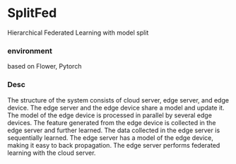 # SplitFed
Hierarchical Federated Learning with model split

### environment
based on Flower, Pytorch

### Desc
The structure of the system consists of cloud server, edge server, and edge device. The edge server and the edge device share a model and update it. The model of the edge device is processed in parallel by several edge devices. The feature generated from the edge device is collected in the edge server and further learned. The data collected in the edge server is sequentially learned. The edge server has a model of the edge device, making it easy to back propagation. The edge server performs federated learning with the cloud server.
